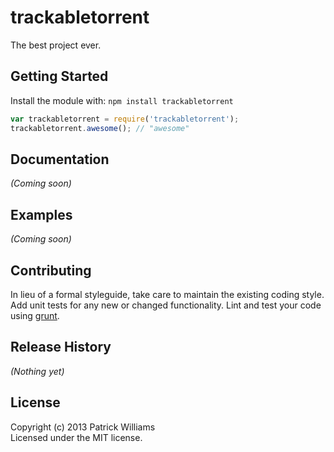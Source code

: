 # trackabletorrent

The best project ever.

## Getting Started
Install the module with: `npm install trackabletorrent`

```javascript
var trackabletorrent = require('trackabletorrent');
trackabletorrent.awesome(); // "awesome"
```

## Documentation
_(Coming soon)_

## Examples
_(Coming soon)_

## Contributing
In lieu of a formal styleguide, take care to maintain the existing coding style. Add unit tests for any new or changed functionality. Lint and test your code using [grunt](https://github.com/gruntjs/grunt).

## Release History
_(Nothing yet)_

## License
Copyright (c) 2013 Patrick Williams  
Licensed under the MIT license.

